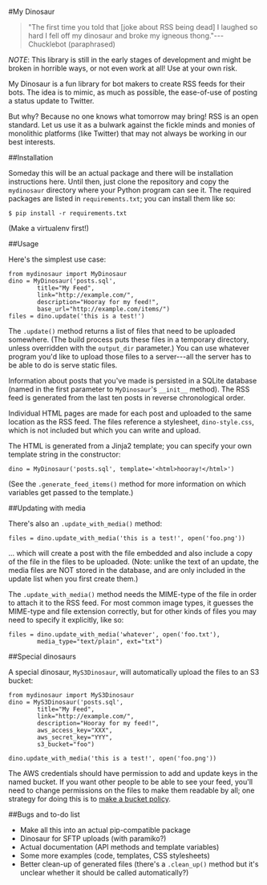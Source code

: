 #My Dinosaur

> "The first time you told that [joke about RSS being dead] I laughed so hard I
> fell off my dinosaur and broke my igneous thong."---Chucklebot (paraphrased)

*NOTE*: This library is still in the early stages of development and might be
broken in horrible ways, or not even work at all! Use at your own risk.

My Dinosaur is a fun library for bot makers to create RSS feeds for their bots.
The idea is to mimic, as much as possible, the ease-of-use of posting a
status update to Twitter.

But why? Because no one knows what tomorrow may bring! RSS is an open standard.
Let us use it as a bulwark against the fickle minds and monies of monolithic
platforms (like Twitter) that may not always be working in our best interests.

##Installation

Someday this will be an actual package and there will be installation
instructions here. Until then, just clone the repository and copy the
`mydinosaur` directory where your Python program can see it. The required
packages are listed in `requirements.txt`; you can install them like so:

	$ pip install -r requirements.txt

(Make a virtualenv first!)

##Usage

Here's the simplest use case:

	from mydinosaur import MyDinosaur
	dino = MyDinosaur('posts.sql',
			title="My Feed",
			link="http://example.com/",
			description="Hooray for my feed!",
			base_url="http://example.com/items/")
	files = dino.update('this is a test!')

The `.update()` method returns a list of files that need to be uploaded
somewhere. (The build process puts these files in a temporary directory, unless
overridden with the `output_dir` parameter.) You can use whatever program you'd
like to upload those files to a server---all the server has to be able to do is
serve static files.

Information about posts that you've made is persisted in a SQLite database
(named in the first parameter to `MyDinosaur`'s `__init__` method). The RSS
feed is generated from the last ten posts in reverse chronological order.

Individual HTML pages are made for each post and uploaded to the same location
as the RSS feed. The files reference a stylesheet, `dino-style.css`, which is
not included but which you can write and upload.

The HTML is generated from a Jinja2 template; you can specify your
own template string in the constructor:

	dino = MyDinosaur('posts.sql', template='<html>hooray!</html>')

(See the `.generate_feed_items()` method for more information on which
variables get passed to the template.)

##Updating with media

There's also an `.update_with_media()` method:

	files = dino.update_with_media('this is a test!', open('foo.png'))

... which will create a post with the file embedded and also include a copy of
the file in the files to be uploaded. (Note: unlike the text of an update, the
media files are NOT stored in the database, and are only included in the update
list when you first create them.)

The `.update_with_media()` method needs the MIME-type of the file in order
to attach it to the RSS feed. For most common image types, it guesses the
MIME-type and file extension correctly, but for other kinds of files you
may need to specify it explicitly, like so:

	files = dino.update_with_media('whatever', open('foo.txt'),
			media_type="text/plain", ext="txt")

##Special dinosaurs

A special dinosaur, `MyS3Dinosaur`, will automatically upload the files to an
S3 bucket:

	from mydinosaur import MyS3Dinosaur
	dino = MyS3Dinosaur('posts.sql',
			title="My Feed",
			link="http://example.com/",
			description="Hooray for my feed!",
			aws_access_key="XXX",
			aws_secret_key="YYY",
			s3_bucket="foo")
	
	dino.update_with_media('this is a test!', open('foo.png'))

The AWS credentials should have permission to add and update keys in the named
bucket. If you want other people to be able to see your feed, you'll need to
change permissions on the files to make them readable by all; one strategy for
doing this is to [make a bucket
policy](http://tiffanybbrown.com/2014/09/making-all-objects-in-an-s3-bucket-public-by-default/index.html).

##Bugs and to-do list

* Make all this into an actual pip-compatible package
* Dinosaur for SFTP uploads (with paramiko?) 
* Actual documentation (API methods and template variables)
* Some more examples (code, templates, CSS stylesheets)
* Better clean-up of generated files (there's a `.clean_up()` method but it's unclear whether it should be called automatically?)

